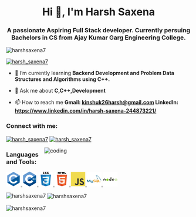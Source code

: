 <h1 align="center">Hi 👋, I'm Harsh Saxena </h1>
<h3 align="center">A passionate Aspiring Full Stack developer. Currently persuing Bachelors in CS from Ajay Kumar Garg Engineering College.</h3>

<p align="left"> <img src="https://komarev.com/ghpvc/?username=harshsaxena7&label=Profile%20views&color=0e75b6&style=flat" alt="harshsaxena7" /> </p>


<p align="left"> <a href="https://twitter.com/harsh_saxena7" target="blank"><img src="https://img.shields.io/twitter/follow/harsh_saxena7?logo=twitter&style=for-the-badge" alt="harsh_saxena7" /></a> </p>

- 🌱 I’m currently learning **Backend Development and Problem Data Structures and Algorithms using C++.**

- 💬 Ask me about **C,C++,Development**

- 📫 How to reach me **Gmail: kinshuk26harsh@gmail.com LinkedIn: https://www.linkedin.com/in/harsh-saxena-244873221/**

<h3 align="left">Connect with me:</h3>
<p align="left">
<a href="https://twitter.com/harsh_saxena7" target="blank"><img align="center" src="https://raw.githubusercontent.com/rahuldkjain/github-profile-readme-generator/master/src/images/icons/Social/twitter.svg" alt="harsh_saxena7" height="30" width="40" /></a>
<a href="https://linkedin.com/in/harsh_saxena7" target="blank"><img align="center" src="https://raw.githubusercontent.com/rahuldkjain/github-profile-readme-generator/master/src/images/icons/Social/linked-in-alt.svg" alt="harsh_saxena7" height="30" width="40" /></a>
</p>
<img align ="right" alt="coding" width ="400" src="https://i.pinimg.com/originals/f1/e7/34/f1e734f9cade86fe737a9aa404ad5677.gif">

<h3 align="left">Languages and Tools:</h3>
<p align="left"> <a href="https://www.cprogramming.com/" target="_blank" rel="noreferrer"> <img src="https://raw.githubusercontent.com/devicons/devicon/master/icons/c/c-original.svg" alt="c" width="40" height="40"/> </a> <a href="https://www.w3schools.com/cpp/" target="_blank" rel="noreferrer"> <img src="https://raw.githubusercontent.com/devicons/devicon/master/icons/cplusplus/cplusplus-original.svg" alt="cplusplus" width="40" height="40"/> </a> <a href="https://www.w3schools.com/css/" target="_blank" rel="noreferrer"> <img src="https://raw.githubusercontent.com/devicons/devicon/master/icons/css3/css3-original-wordmark.svg" alt="css3" width="40" height="40"/> </a> <a href="https://www.w3.org/html/" target="_blank" rel="noreferrer"> <img src="https://raw.githubusercontent.com/devicons/devicon/master/icons/html5/html5-original-wordmark.svg" alt="html5" width="40" height="40"/> </a> <a href="https://developer.mozilla.org/en-US/docs/Web/JavaScript" target="_blank" rel="noreferrer"> <img src="https://raw.githubusercontent.com/devicons/devicon/master/icons/javascript/javascript-original.svg" alt="javascript" width="40" height="40"/> </a> <a href="https://www.mysql.com/" target="_blank" rel="noreferrer"> <img src="https://raw.githubusercontent.com/devicons/devicon/master/icons/mysql/mysql-original-wordmark.svg" alt="mysql" width="40" height="40"/> </a> <a href="https://nodejs.org" target="_blank" rel="noreferrer"> <img src="https://raw.githubusercontent.com/devicons/devicon/master/icons/nodejs/nodejs-original-wordmark.svg" alt="nodejs" width="40" height="40"/> </a> </p>

<p><img align="left" src="https://github-readme-stats.vercel.app/api/top-langs?username=harshsaxena7&show_icons=true&locale=en&layout=compact" alt="harshsaxena7" /></p>

<p>&nbsp;<img align="center" src="https://github-readme-stats.vercel.app/api?username=harshsaxena7&show_icons=true&locale=en" alt="harshsaxena7" /></p>

<p><img align="center" src="https://github-readme-streak-stats.herokuapp.com/?user=harshsaxena7&" alt="harshsaxena7" /></p>
